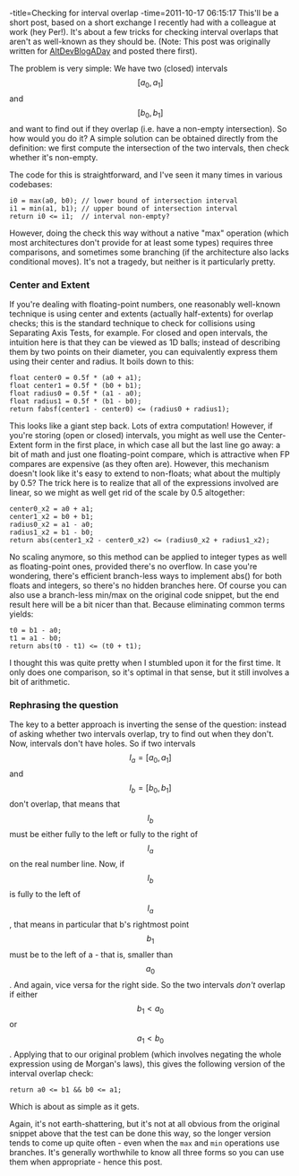 -title=Checking for interval overlap
-time=2011-10-17 06:15:17
This'll be a short post, based on a short exchange I recently had with a colleague at work \(hey Per!\). It's about a few tricks for checking interval overlaps that aren't as well\-known as they should be. \(Note: This post was originally written for [AltDevBlogADay](http://altdevblogaday.com/) and posted there first\).

The problem is very simple: We have two \(closed\) intervals $$ [a_0,a_1]$$ and $$ [b_0,b_1]$$ and want to find out if they overlap \(i.e. have a non\-empty intersection\). So how would you do it? A simple solution can be obtained directly from the definition: we first compute the intersection of the two intervals, then check whether it's non\-empty.

The code for this is straightforward, and I've seen it many times in various codebases:

```
i0 = max(a0, b0); // lower bound of intersection interval
i1 = min(a1, b1); // upper bound of intersection interval
return i0 <= i1;  // interval non-empty?
```

However, doing the check this way without a native "max" operation \(which most architectures don't provide for at least some types\) requires three comparisons, and sometimes some branching \(if the architecture also lacks conditional moves\). It's not a tragedy, but neither is it particularly pretty.

### Center and Extent

If you're dealing with floating\-point numbers, one reasonably well\-known technique is using center and extents \(actually half\-extents\) for overlap checks; this is the standard technique to check for collisions using Separating Axis Tests, for example. For closed and open intervals, the intuition here is that they can be viewed as 1D balls; instead of describing them by two points on their diameter, you can equivalently express them using their center and radius. It boils down to this:

```
float center0 = 0.5f * (a0 + a1);
float center1 = 0.5f * (b0 + b1);
float radius0 = 0.5f * (a1 - a0);
float radius1 = 0.5f * (b1 - b0);
return fabsf(center1 - center0) <= (radius0 + radius1);
```

This looks like a giant step back. Lots of extra computation! However, if you're storing \(open or closed\) intervals, you might as well use the Center\-Extent form in the first place, in which case all but the last line go away: a bit of math and just one floating\-point compare, which is attractive when FP compares are expensive \(as they often are\). However, this mechanism doesn't look like it's easy to extend to non\-floats; what about the multiply by 0.5? The trick here is to realize that all of the expressions involved are linear, so we might as well get rid of the scale by 0.5 altogether:

```
center0_x2 = a0 + a1;
center1_x2 = b0 + b1;
radius0_x2 = a1 - a0;
radius1_x2 = b1 - b0;
return abs(center1_x2 - center0_x2) <= (radius0_x2 + radius1_x2);
```

No scaling anymore, so this method can be applied to integer types as well as floating\-point ones, provided there's no overflow. In case you're wondering, there's efficient branch\-less ways to implement abs\(\) for both floats and integers, so there's no hidden branches here. Of course you can also use a branch\-less min/max on the original code snippet, but  the end result here will be a bit nicer than that. Because eliminating common terms yields:

```
t0 = b1 - a0;
t1 = a1 - b0;
return abs(t0 - t1) <= (t0 + t1);
```

I thought this was quite pretty when I stumbled upon it for the first time. It only does one comparison, so it's optimal in that sense, but it still involves a bit of arithmetic.

### Rephrasing the question

The key to a better approach is inverting the sense of the question: instead of asking whether two intervals overlap, try to find out when they don't. Now, intervals don't have holes. So if two intervals $$I_a=[a_0,a_1]$$ and $$I_b=[b_0,b_1]$$ don't overlap, that means that $$I_b$$ must be either fully to the left or fully to the right of $$I_a$$ on the real number line. Now, if $$I_b$$ is fully to the left of $$I_a$$, that means in particular that b's rightmost point $$b_1$$ must be to the left of a \- that is, smaller than $$a_0$$. And again, vice versa for the right side. So the two intervals *don't* overlap if either $$b_1 < a_0$$ or $$a_1 < b_0$$. Applying that to our original problem \(which involves negating the whole expression using de Morgan's laws\), this gives the following version of the interval overlap check:

```
return a0 <= b1 && b0 <= a1;
```

Which is about as simple as it gets.

Again, it's not earth\-shattering, but it's not at all obvious from the original snippet above that the test can be done this way, so the longer version tends to come up quite often \- even when the `max` and `min` operations use branches. It's generally worthwhile to know all three forms so you can use them when appropriate \- hence this post.